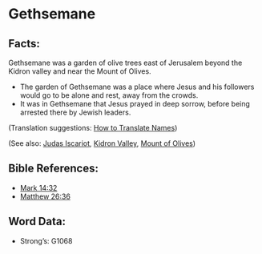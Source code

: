 # Gethsemane

## Facts:

Gethsemane was a garden of olive trees east of Jerusalem beyond the Kidron valley and near the Mount of Olives.

* The garden of Gethsemane was a place where Jesus and his followers would go to be alone and rest, away from the crowds.
* It was in Gethsemane that Jesus prayed in deep sorrow, before being arrested there by Jewish leaders.

(Translation suggestions: [How to Translate Names](../../translate/translate-names))

(See also: [Judas Iscariot](../names/judasiscariot.md), [Kidron Valley](../names/kidronvalley.md), [Mount of Olives](../names/mountofolives.md))

## Bible References:

* [Mark 14:32](rc://en/tn/help/mrk/14/32)
* [Matthew 26:36](rc://en/tn/help/mat/26/36)

## Word Data:

* Strong’s: G1068

